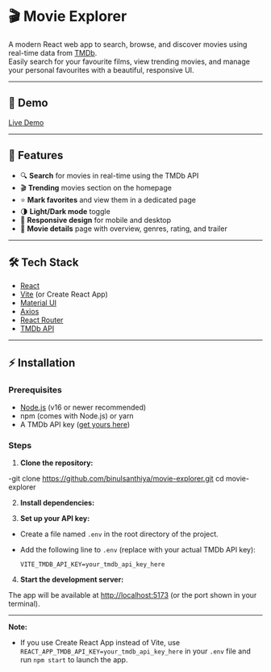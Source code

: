 # 🎬 Movie Explorer

A modern React web app to search, browse, and discover movies using real-time data from [TMDb](https://www.themoviedb.org/).  
Easily search for your favourite films, view trending movies, and manage your personal favourites with a beautiful, responsive UI.

---

## 🚀 Demo

[Live Demo](https://movie-explorer-dve4l1q00-binul-santhiyas-projects.vercel.app)

---


## 📝 Features

- 🔍 **Search** for movies in real-time using the TMDb API
- 🎬 **Trending** movies section on the homepage
- ⭐ **Mark favorites** and view them in a dedicated page
- 🌗 **Light/Dark mode** toggle
- 📱 **Responsive design** for mobile and desktop
- 🎥 **Movie details** page with overview, genres, rating, and trailer

---

## 🛠️ Tech Stack

- [React](https://react.dev/)
- [Vite](https://vitejs.dev/) (or Create React App)
- [Material UI](https://mui.com/)
- [Axios](https://axios-http.com/)
- [React Router](https://reactrouter.com/)
- [TMDb API](https://www.themoviedb.org/documentation/api)

---

## ⚡ Installation

### Prerequisites

- [Node.js](https://nodejs.org/) (v16 or newer recommended)
- npm (comes with Node.js) or yarn
- A TMDb API key ([get yours here](https://www.themoviedb.org/settings/api))

### Steps

1. **Clone the repository:**

-git clone https://github.com/binulsanthiya/movie-explorer.git
cd movie-explorer


2. **Install dependencies:**


3. **Set up your API key:**

- Create a file named `.env` in the root directory of the project.
- Add the following line to `.env` (replace with your actual TMDb API key):

  ```
  VITE_TMDB_API_KEY=your_tmdb_api_key_here
  ```

4. **Start the development server:**


The app will be available at [http://localhost:5173](http://localhost:5173) (or the port shown in your terminal).

---

**Note:**  
- If you use Create React App instead of Vite, use `REACT_APP_TMDB_API_KEY=your_tmdb_api_key_here` in your `.env` file and run `npm start` to launch the app.


